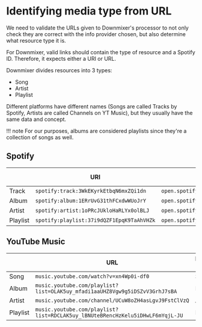 # Identifying media type from URL

We need to validate the URLs given to Downmixer's processor to not only check they are correct with the info provider chosen, but also determine what resource type it is.

For Downmixer, valid links should contain the type of resource and a Spotify ID. Therefore, it expects either a URI or URL.

Downmixer divides resources into 3 types:

 - Song
 - Artist
 - Playlist

Different platforms have different names (Songs are called Tracks by Spotify, Artists are called Channels on YT Music), but they usually have the same data and concept.

!!! note
    For our purposes, albums are considered playlists since they're a collection of songs as well.

## Spotify

|          | URI                                       | URL                                                | Downmixer Type |
|----------|-------------------------------------------|----------------------------------------------------|----------------|
| Track    | `spotify:track:3WkEKyrkEtbqN6mxZQi1dn`    | `open.spotify.com/track/3WkEKyrkEtbqN6mxZQi1dn`    | Song           |
| Album    | `spotify:album:1ERrUvG31thFCxdwWUoJrY`    | `open.spotify.com/album/1ERrUvG31thFCxdwWUoJrY`    | Playlist       |
| Artist   | `spotify:artist:1oPRcJUkloHaRLYx0olBLJ`   | `open.spotify.com/artist/1oPRcJUkloHaRLYx0olBLJ`   | Artist         |
| Playlist | `spotify:playlist:37i9dQZF1EpqK9TaAhVHZk` | `open.spotify.com/playlist/37i9dQZF1EpqK9TaAhVHZk` | Playlist       |


## YouTube Music

|          | URL                                                                           | Downmixer Type |
|----------|-------------------------------------------------------------------------------|----------------|
| Song     | `music.youtube.com/watch?v=xn4Wp0i-df0`                                       | Song           |
| Album    | `music.youtube.com/playlist?list=OLAK5uy_mfadi1aaUHZ8Vgw9g5iDSZvV3GrhJ7sBA`   | Playlist       |
| Artist   | `music.youtube.com/channel/UCuW8oZH4asLgvJ9FstClVzQ`                          | Artist         |
| Playlist | `music.youtube.com/playlist?list=RDCLAK5uy_lBNUteBRencHzKelu5iDHwLF6mYqjL-JU` | Playlist       |
